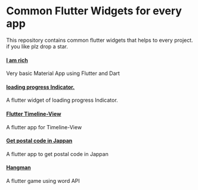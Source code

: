 # Common Flutter Widgets for every app
<p>This repository contains common flutter widgets that helps to every project. if you like plz drop a star.</p>
<h4><a href="https://github.com/jerald-jacob/Dart-programing/tree/master/Flutter_project/i_am_rich">I am rich </a></h4>
<p>Very basic Material App using Flutter and Dart </p>
<h4><a href="https://github.com/jerald-jacob/Dart-programing/tree/master/Loading">loading progress Indicator.</a></h4>
<p>A flutter widget of loading progress Indicator.</p>
<h4><a href="https://github.com/jerald-jacob/Dart-programing/tree/master/Timeline-View">Flutter Timeline-View</a></h4>
<p>A flutter app for Timeline-View</p>

<h4><a href="https://github.com/jerald-jacob/Dart-programing/tree/master/get_postal_code">Get postal code in Jappan</a></h4>
<p>A flutter app to get postal code in Jappan</p>

<h4><a href="https://github.com/jerald-jacob/Dart-programing/tree/master/hangman">Hangman</a></h4>
<p>A flutter game using word API</p>


